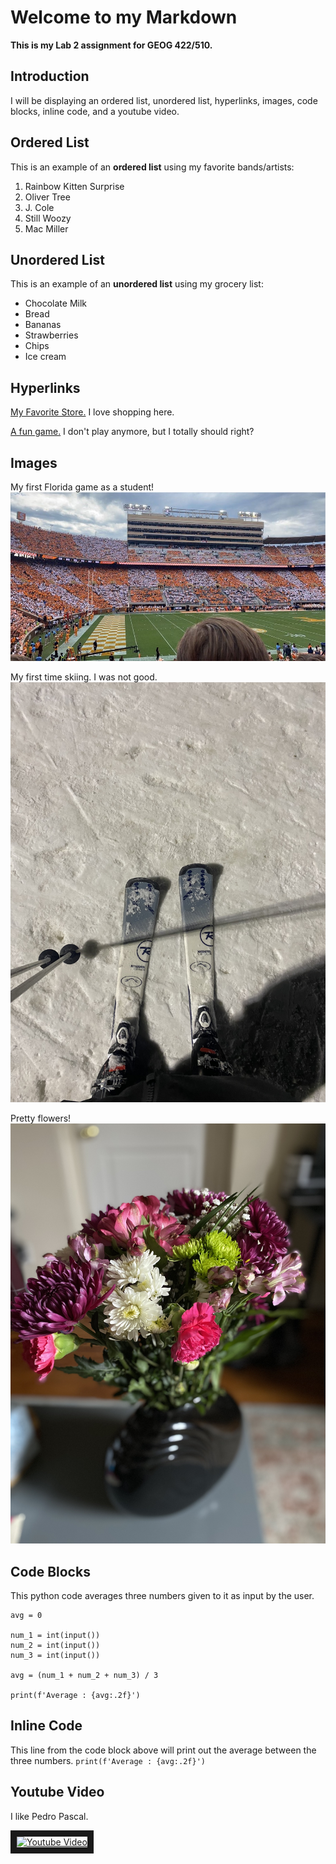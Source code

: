 # Welcome to my Markdown


**This is my Lab 2 assignment for GEOG 422/510.**

## Introduction

I will be displaying an ordered list, unordered list, hyperlinks, images, code blocks, inline code, and a youtube video.

## Ordered List

This is an example of an **ordered list** using my favorite bands/artists:
1. Rainbow Kitten Surprise
2. Oliver Tree
3. J. Cole
4. Still Woozy
5. Mac Miller

## Unordered List

This is an example of an **unordered list** using my grocery list:
- Chocolate Milk
- Bread
- Bananas
- Strawberries
- Chips
- Ice cream

## Hyperlinks

[My Favorite Store.](https://www.rei.com/)
I love shopping here.<br>

[A fun game.](https://www.coolmathgames.com/0-papas-freezeria)
I don't play anymore, but I totally should right?<br>

## Images

My first Florida game as a student!
![image](https://github.com/statenandrea33/GEOG-510-/blob/main/images/B18CEB47-4D8D-4CCD-8A7A-F18CF3B5AD80.jpg)

My first time skiing. I was not good.
![image](https://github.com/statenandrea33/GEOG-510-/blob/main/images/IMG_6048.jpeg)

Pretty flowers!
![image](https://github.com/statenandrea33/GEOG-510-/blob/main/images/IMG_6071.jpeg)

## Code Blocks

This python code averages three numbers given to it as input by the user. 

    avg = 0

    num_1 = int(input())
    num_2 = int(input())
    num_3 = int(input())

    avg = (num_1 + num_2 + num_3) / 3

    print(f'Average : {avg:.2f}')
    
## Inline Code

This line from the code block above will print out the average between the three numbers. `print(f'Average : {avg:.2f}')`

## Youtube Video

I like Pedro Pascal.

<a href="https://www.youtube.com/watch?v=6GEWSNylwS8
" target="_blank"><img src=images/YoutubeLab2.png
alt="Youtube Video" width="240" height="180" border="10" /></a>

